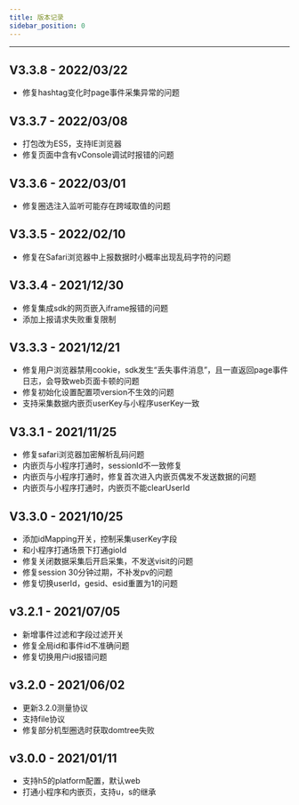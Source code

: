 ```yaml
---
title: 版本记录
sidebar_position: 0
---
```

-----
## V3.3.8 - 2022/03/22
* 修复hashtag变化时page事件采集异常的问题

## V3.3.7 - 2022/03/08
* 打包改为ES5，支持IE浏览器
* 修复页面中含有vConsole调试时报错的问题

## V3.3.6 - 2022/03/01
* 修复圈选注入监听可能存在跨域取值的问题

## V3.3.5 - 2022/02/10
* 修复在Safari浏览器中上报数据时小概率出现乱码字符的问题


## V3.3.4 - 2021/12/30
* 修复集成sdk的网页嵌入iframe报错的问题
* 添加上报请求失败重复限制

## V3.3.3 - 2021/12/21
* 修复用户浏览器禁用cookie，sdk发生“丢失事件消息”，且一直返回page事件日志，会导致web页面卡顿的问题
* 修复初始化设置配置项version不生效的问题
* 支持采集数据内嵌页userKey与小程序userKey一致

## V3.3.1 - 2021/11/25

* 修复safari浏览器加密解析乱码问题
* 内嵌页与小程序打通时，sessionId不一致修复
* 内嵌页与小程序打通时，修复首次进入内嵌页偶发不发送数据的问题
* 内嵌页与小程序打通时，内嵌页不能clearUserId

## V3.3.0 - 2021/10/25

* 添加idMapping开关，控制采集userKey字段
* 和小程序打通场景下打通gioId
* 修复关闭数据采集后开启采集，不发送visit的问题
* 修复session 30分钟过期，不补发pv的问题
* 修复切换userId，gesid、esid重置为1的问题

## v3.2.1 - 2021/07/05

* 新增事件过滤和字段过滤开关
* 修复全局id和事件id不准确问题
* 修复切换用户id报错问题

## v3.2.0 - 2021/06/02

* 更新3.2.0测量协议
* 支持file协议
* 修复部分机型圈选时获取domtree失败

## v3.0.0 - 2021/01/11

* 支持h5的platform配置，默认web
* 打通小程序和内嵌页，支持u，s的继承
